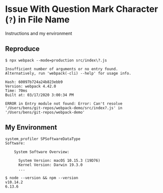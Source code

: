 # Issue With Question Mark Character (`?`) in File Name

Instructions and my environment

## Reproduce

```
$ npx webpack --mode=production src/index\?.js

Insufficient number of arguments or no entry found.
Alternatively, run 'webpack(-cli) --help' for usage info.

Hash: 60097b724a24b823ebb9
Version: webpack 4.42.0
Time: 70ms
Built at: 03/17/2020 3:00:34 PM

ERROR in Entry module not found: Error: Can't resolve '/Users/bens/git-repos/webpack-demo/src/index?.js' in '/Users/bens/git-repos/webpack-demo'
```

## My Environment

```
system_profiler SPSoftwareDataType
Software:

    System Software Overview:

      System Version: macOS 10.15.3 (19D76)
      Kernel Version: Darwin 19.3.0
      ...
```

```
$ node --version && npm --version
v10.14.2
6.13.6
```
